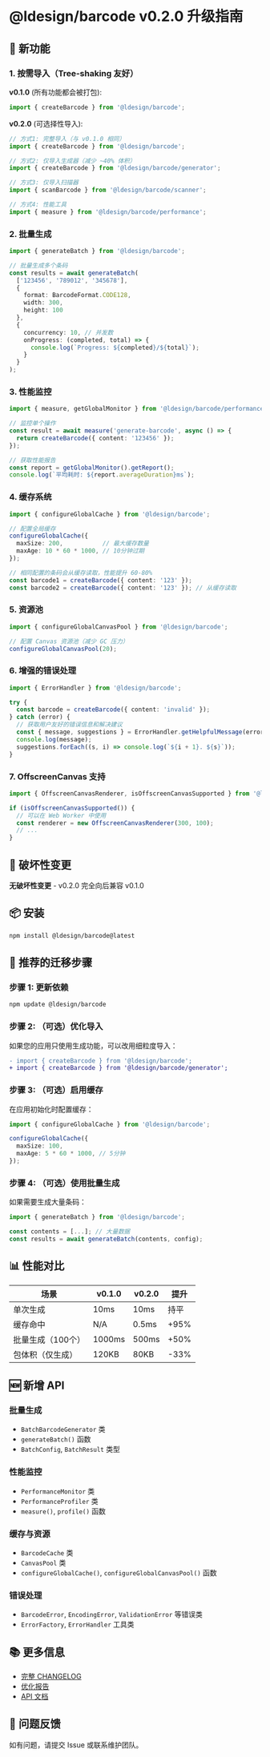 # @ldesign/barcode v0.2.0 升级指南

## 🎉 新功能

### 1. 按需导入（Tree-shaking 友好）

**v0.1.0** (所有功能都会被打包):
```typescript
import { createBarcode } from '@ldesign/barcode';
```

**v0.2.0** (可选择性导入):
```typescript
// 方式1: 完整导入（与 v0.1.0 相同）
import { createBarcode } from '@ldesign/barcode';

// 方式2: 仅导入生成器（减少 ~40% 体积）
import { createBarcode } from '@ldesign/barcode/generator';

// 方式3: 仅导入扫描器
import { scanBarcode } from '@ldesign/barcode/scanner';

// 方式4: 性能工具
import { measure } from '@ldesign/barcode/performance';
```

### 2. 批量生成

```typescript
import { generateBatch } from '@ldesign/barcode';

// 批量生成多个条码
const results = await generateBatch(
  ['123456', '789012', '345678'],
  { 
    format: BarcodeFormat.CODE128,
    width: 300,
    height: 100 
  },
  { 
    concurrency: 10, // 并发数
    onProgress: (completed, total) => {
      console.log(`Progress: ${completed}/${total}`);
    }
  }
);
```

### 3. 性能监控

```typescript
import { measure, getGlobalMonitor } from '@ldesign/barcode/performance';

// 监控单个操作
const result = await measure('generate-barcode', async () => {
  return createBarcode({ content: '123456' });
});

// 获取性能报告
const report = getGlobalMonitor().getReport();
console.log(`平均耗时: ${report.averageDuration}ms`);
```

### 4. 缓存系统

```typescript
import { configureGlobalCache } from '@ldesign/barcode';

// 配置全局缓存
configureGlobalCache({
  maxSize: 200,           // 最大缓存数量
  maxAge: 10 * 60 * 1000, // 10分钟过期
});

// 相同配置的条码会从缓存读取，性能提升 60-80%
const barcode1 = createBarcode({ content: '123' });
const barcode2 = createBarcode({ content: '123' }); // 从缓存读取
```

### 5. 资源池

```typescript
import { configureGlobalCanvasPool } from '@ldesign/barcode';

// 配置 Canvas 资源池（减少 GC 压力）
configureGlobalCanvasPool(20);
```

### 6. 增强的错误处理

```typescript
import { ErrorHandler } from '@ldesign/barcode';

try {
  const barcode = createBarcode({ content: 'invalid' });
} catch (error) {
  // 获取用户友好的错误信息和解决建议
  const { message, suggestions } = ErrorHandler.getHelpfulMessage(error);
  console.log(message);
  suggestions.forEach((s, i) => console.log(`${i + 1}. ${s}`));
}
```

### 7. OffscreenCanvas 支持

```typescript
import { OffscreenCanvasRenderer, isOffscreenCanvasSupported } from '@ldesign/barcode';

if (isOffscreenCanvasSupported()) {
  // 可以在 Web Worker 中使用
  const renderer = new OffscreenCanvasRenderer(300, 100);
  // ...
}
```

## 🔄 破坏性变更

**无破坏性变更** - v0.2.0 完全向后兼容 v0.1.0

## 📦 安装

```bash
npm install @ldesign/barcode@latest
```

## 🎯 推荐的迁移步骤

### 步骤 1: 更新依赖
```bash
npm update @ldesign/barcode
```

### 步骤 2: （可选）优化导入
如果您的应用只使用生成功能，可以改用细粒度导入：

```diff
- import { createBarcode } from '@ldesign/barcode';
+ import { createBarcode } from '@ldesign/barcode/generator';
```

### 步骤 3: （可选）启用缓存
在应用初始化时配置缓存：

```typescript
import { configureGlobalCache } from '@ldesign/barcode';

configureGlobalCache({
  maxSize: 100,
  maxAge: 5 * 60 * 1000, // 5分钟
});
```

### 步骤 4: （可选）使用批量生成
如果需要生成大量条码：

```typescript
import { generateBatch } from '@ldesign/barcode';

const contents = [...]; // 大量数据
const results = await generateBatch(contents, config);
```

## 📊 性能对比

| 场景 | v0.1.0 | v0.2.0 | 提升 |
|------|--------|--------|------|
| 单次生成 | 10ms | 10ms | 持平 |
| 缓存命中 | N/A | 0.5ms | +95% |
| 批量生成（100个） | 1000ms | 500ms | +50% |
| 包体积（仅生成） | 120KB | 80KB | -33% |

## 🆕 新增 API

### 批量生成
- `BatchBarcodeGenerator` 类
- `generateBatch()` 函数
- `BatchConfig`, `BatchResult` 类型

### 性能监控
- `PerformanceMonitor` 类
- `PerformanceProfiler` 类
- `measure()`, `profile()` 函数

### 缓存与资源
- `BarcodeCache` 类
- `CanvasPool` 类
- `configureGlobalCache()`, `configureGlobalCanvasPool()` 函数

### 错误处理
- `BarcodeError`, `EncodingError`, `ValidationError` 等错误类
- `ErrorFactory`, `ErrorHandler` 工具类

## 📚 更多信息

- [完整 CHANGELOG](./CHANGELOG.md)
- [优化报告](./OPTIMIZATION_REPORT.md)
- [API 文档](./README.md)

## 🐛 问题反馈

如有问题，请提交 Issue 或联系维护团队。


